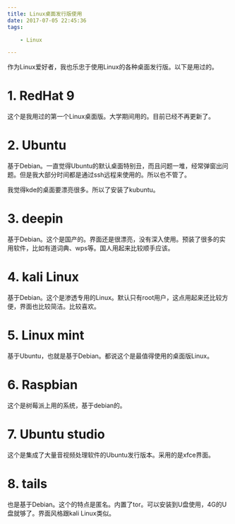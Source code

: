 ```yaml
---
title: Linux桌面发行版使用
date: 2017-07-05 22:45:36
tags:

	- Linux

---
```


作为Linux爱好者，我也乐忠于使用Linux的各种桌面发行版。以下是用过的。

# 1. RedHat 9

这个是我用过的第一个Linux桌面版。大学期间用的。目前已经不再更新了。



# 2. Ubuntu

基于Debian。一直觉得Ubuntu的默认桌面特别丑，而且问题一堆，经常弹窗出问题。但是我大部分时间都是通过ssh远程来使用的。所以也不管了。

我觉得kde的桌面要漂亮很多。所以了安装了kubuntu。



# 3. deepin

基于Debian。这个是国产的。界面还是很漂亮，没有深入使用。预装了很多的实用软件，比如有道词典、wps等。国人用起来比较顺手应该。





# 4. kali Linux

基于Debian。这个是渗透专用的Linux。默认只有root用户，这点用起来还比较方便，界面也比较简洁。比较喜欢。



# 5. Linux mint

基于Ubuntu，也就是基于Debian。都说这个是最值得使用的桌面版Linux。



# 6. Raspbian

这个是树莓派上用的系统，基于debian的。

# 7. Ubuntu studio

这个是集成了大量音视频处理软件的Ubuntu发行版本。采用的是xfce界面。



# 8. tails

也是基于Debian。这个的特点是匿名。内置了tor。可以安装到U盘使用，4G的U盘就够了。界面风格跟kali Linux类似。






